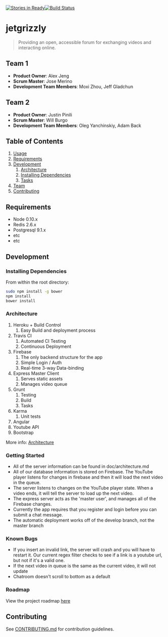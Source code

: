 [![Stories in Ready](https://badge.waffle.io/jetgrizzly/jetgrizzly.png?label=ready&title=Ready)](https://waffle.io/jetgrizzly/jetgrizzly)[![Build Status](https://travis-ci.org/jetgrizzly/jetgrizzly.svg?branch=master)](https://travis-ci.org/jetgrizzly/jetgrizzly)

# jetgrizzly

> Providing an open, accessible forum for exchanging videos and interacting online.

## Team 1

  - __Product Owner__: Alex Jeng
  - __Scrum Master__: Jose Merino
  - __Development Team Members__: Moxi Zhou, Jeff Gladchun

## Team 2

- __Product Owner__: Justin Pinili
- __Scrum Master__: Will Burgo
- __Development Team Members__: Oleg Yanchinskiy, Adam Back
  
## Table of Contents

1. [Usage](#Usage)
1. [Requirements](#requirements)
1. [Development](#development)
    1. [Architecture](#architecture)
    1. [Installing Dependencies](#installing-dependencies)
    1. [Tasks](#tasks)
1. [Team](#team)
1. [Contributing](#contributing)

## Requirements

- Node 0.10.x
- Redis 2.6.x
- Postgresql 9.1.x
- etc
- etc

## Development

### Installing Dependencies

From within the root directory:

```sh
sudo npm install -g bower
npm install
bower install
```
### Architecture

1. Heroku + Build Control
    1. Easy Build and deployment process
1. Travis CI
    1. Automated CI Testing
    1. Continuous Deployment
1. Firebase
    1. The only backend structure for the app
    1. Simple Login / Auth
    1. Real-time 3-way Data-binding
1. Express Master Client
    1. Serves static assets
    1. Manages video queue
1. Grunt
    1. Testing
    1. Build
    1. Tasks
1. Karma
    1. Unit tests
1. Angular
1. Youtube API
1. Bootstrap

More info: [Architecture](https://github.com/jetgrizzly/jetgrizzly/blob/master/doc/architecture.md)


### Getting Started
- All of the server information can be found in doc/architecture.md
- All of our database information is stored on Firebase. The YouTube player listens for changes in firebase and then it will load the next video in the queue.
- The server listens to changes on the YouTube player state. When a video ends, it will tell the server to load up the next video.
- The express server acts as the 'master user', and manages all of the Firebase changes. 
- Currently the app requires that you register and login before you can submit a chat message.
- The automatic deployment works off of the develop branch, not the master branch


### Known Bugs
- If you insert an invalid link, the server will crash and you will have to restart it. Our current regex filter checks to see if a link is a youtube url, but not if it's a valid one. 
- If the next video in queue is the same as the current video, it will not update
- Chatroom doesn't scroll to bottom as a default


### Roadmap

View the project roadmap [here](LINK_TO_PROJECT_ISSUES)


## Contributing

See [CONTRIBUTING.md](CONTRIBUTING.md) for contribution guidelines.
